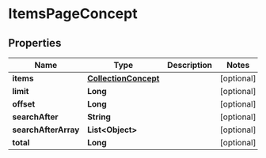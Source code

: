 
# ItemsPageConcept

## Properties
Name | Type | Description | Notes
------------ | ------------- | ------------- | -------------
**items** | [**CollectionConcept**](CollectionConcept.md) |  |  [optional]
**limit** | **Long** |  |  [optional]
**offset** | **Long** |  |  [optional]
**searchAfter** | **String** |  |  [optional]
**searchAfterArray** | **List&lt;Object&gt;** |  |  [optional]
**total** | **Long** |  |  [optional]



